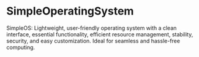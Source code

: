 # SimpleOperatingSystem
SimpleOS: Lightweight, user-friendly operating system with a clean interface, essential functionality, efficient resource management, stability, security, and easy customization. Ideal for seamless and hassle-free computing.
